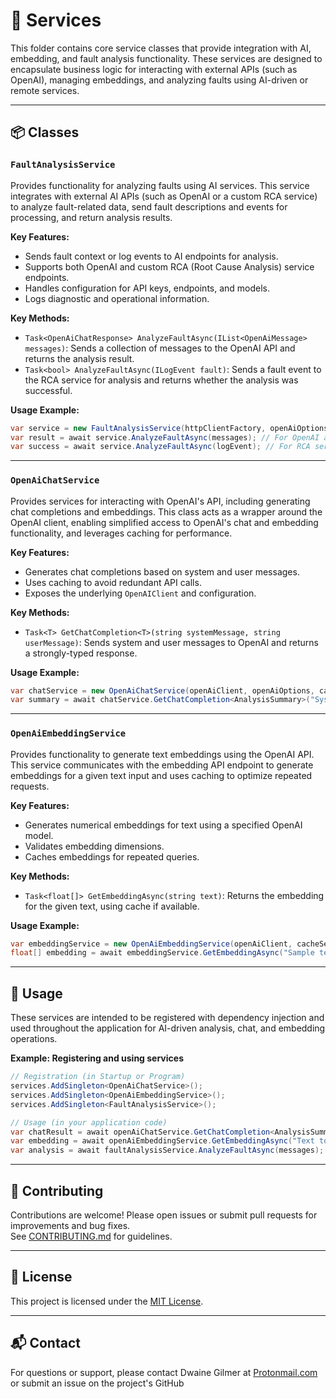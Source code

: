 ﻿# 🧠 Services

This folder contains core service classes that provide integration with AI, embedding, and fault analysis functionality. These services are designed to encapsulate business logic for interacting with external APIs (such as OpenAI), managing embeddings, and analyzing faults using AI-driven or remote services.

---

## 📦 Classes

### `FaultAnalysisService`
Provides functionality for analyzing faults using AI services. This service integrates with external AI APIs (such as OpenAI or a custom RCA service) to analyze fault-related data, send fault descriptions and events for processing, and return analysis results.

**Key Features:**
- Sends fault context or log events to AI endpoints for analysis.
- Supports both OpenAI and custom RCA (Root Cause Analysis) service endpoints.
- Handles configuration for API keys, endpoints, and models.
- Logs diagnostic and operational information.

**Key Methods:**
- `Task<OpenAiChatResponse> AnalyzeFaultAsync(IList<OpenAiMessage> messages)`: Sends a collection of messages to the OpenAI API and returns the analysis result.
- `Task<bool> AnalyzeFaultAsync(ILogEvent fault)`: Sends a fault event to the RCA service for analysis and returns whether the analysis was successful.

**Usage Example:**
```csharp
var service = new FaultAnalysisService(httpClientFactory, openAiOptions, aiEventOptions);
var result = await service.AnalyzeFaultAsync(messages); // For OpenAI analysis
var success = await service.AnalyzeFaultAsync(logEvent); // For RCA service analysis
```

---

### `OpenAiChatService`
Provides services for interacting with OpenAI's API, including generating chat completions and embeddings. This class acts as a wrapper around the OpenAI client, enabling simplified access to OpenAI's chat and embedding functionality, and leverages caching for performance.

**Key Features:**
- Generates chat completions based on system and user messages.
- Uses caching to avoid redundant API calls.
- Exposes the underlying `OpenAIClient` and configuration.

**Key Methods:**
- `Task<T> GetChatCompletion<T>(string systemMessage, string userMessage)`: Sends system and user messages to OpenAI and returns a strongly-typed response.

**Usage Example:**
```csharp
var chatService = new OpenAiChatService(openAiClient, openAiOptions, cacheService, logger);
var summary = await chatService.GetChatCompletion<AnalysisSummary>("System prompt", "User question");
```

---

### `OpenAiEmbeddingService`
Provides functionality to generate text embeddings using the OpenAI API. This service communicates with the embedding API endpoint to generate embeddings for a given text input and uses caching to optimize repeated requests.

**Key Features:**
- Generates numerical embeddings for text using a specified OpenAI model.
- Validates embedding dimensions.
- Caches embeddings for repeated queries.

**Key Methods:**
- `Task<float[]> GetEmbeddingAsync(string text)`: Returns the embedding for the given text, using cache if available.

**Usage Example:**
```csharp
var embeddingService = new OpenAiEmbeddingService(openAiClient, cacheService);
float[] embedding = await embeddingService.GetEmbeddingAsync("Sample text to embed");
```

---

## 📝 Usage

These services are intended to be registered with dependency injection and used throughout the application for AI-driven analysis, chat, and embedding operations.

**Example: Registering and using services**
```csharp
// Registration (in Startup or Program)
services.AddSingleton<OpenAiChatService>();
services.AddSingleton<OpenAiEmbeddingService>();
services.AddSingleton<FaultAnalysisService>();

// Usage (in your application code)
var chatResult = await openAiChatService.GetChatCompletion<AnalysisSummary>("System", "User");
var embedding = await openAiEmbeddingService.GetEmbeddingAsync("Text to embed");
var analysis = await faultAnalysisService.AnalyzeFaultAsync(messages);
```

---

## 🤝 Contributing

Contributions are welcome! Please open issues or submit pull requests for improvements and bug fixes.  
See [CONTRIBUTING.md](../../CONTRIBUTING.md) for guidelines.

---

## 📄 License

This project is licensed under the [MIT License](../../LICENSE).

---

## 📬 Contact

For questions or support, please contact Dwaine Gilmer at [Protonmail.com](mailto:dwaine.gilmer@protonmail.com) or submit an issue on the project's GitHub

